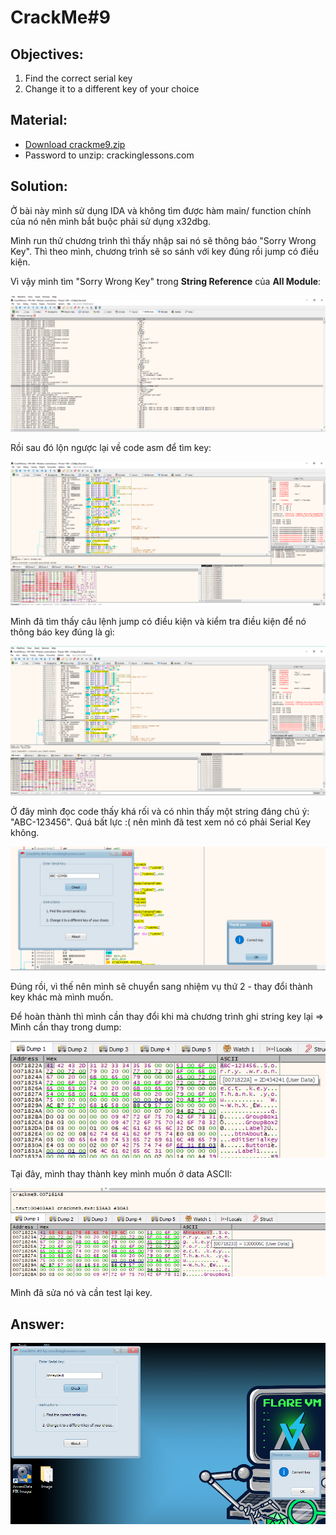 # CrackMe#9

## Objectives:
1. Find the correct serial key
2. Change it to a different key of your choice

## Material:
- [Download crackme9.zip](https://github.com/paulchin/github-crackmes/blob/master/CrackMe9.zip)
- Password to unzip: crackinglessons.com

## Solution:

Ở bài này mình sử dụng IDA và không tìm được hàm main/ function chính của nó nên mình bắt buộc phải sử dụng x32dbg. 

Mình run thử chương trình thì thấy nhập sai nó sẽ thông báo "Sorry Wrong Key". Thì theo mình, chương trình sẽ so sánh với key đúng rồi jump có điều kiện. 

Vì vậy mình tìm "Sorry Wrong Key" trong **String Reference** của **All Module**:

![alt text](image.png)

Rồi sau đó lộn ngược lại về code asm để tìm key:

![alt text](image-1.png)

Mình đã tìm thấy câu lệnh jump có điều kiện và kiểm tra điều kiện để nó thông báo key đúng là gì:

![alt text](image-2.png)

Ở đây mình đọc code thấy khá rối và có nhìn thấy một string đáng chú ý: "ABC-123456". Quá bất lực :( nên mình đã test xem nó có phải Serial Key không. 

![alt text](image-3.png)

Đúng rồi, vì thế nên mình sẽ chuyển sang nhiệm vụ thứ 2 - thay đổi thành key khác mà mình muốn.

Để hoàn thành thì mình cần thay đổi khi mà chương trình ghi string key lại => Mình cần thay trong dump:

![alt text](image-4.png)

Tại đây, mình thay thành key mình muốn ở data ASCII:

![alt text](image-5.png)

Mình đã sửa nó và cần test lại key.

## Answer:

![alt text](image-6.png)